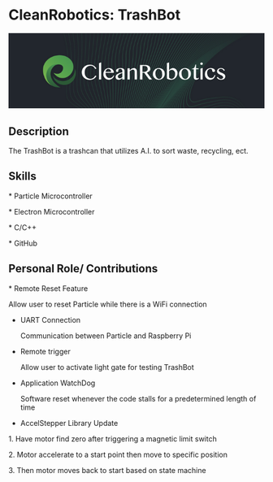 <h1>CleanRobotics: TrashBot</h1>
<p><img src="CleanRobotics Logo.PNG" alt="foo" /></p>

<h2> Description</h2>
<p> The TrashBot is a trashcan that utilizes A.I. to sort waste, recycling, ect. <p>

<h2> Skills </h2>
<p>* Particle Microcontroller</p>
<p>* Electron Microcontroller</p>
<p>* C/C++ </p>
<p>* GitHub </p>

<h2> Personal Role/ Contributions</h2>
* Remote Reset Feature </br>
  <p>Allow user to reset Particle while there is a WiFi connection<p>
  
* UART Connection
  <p>Communication between Particle and Raspberry Pi<p>

* Remote trigger
    <p> Allow user to activate light gate for testing TrashBot<p>
  
* Application WatchDog
    <p>Software reset whenever the code stalls for a predetermined length of time<p>
  
* AccelStepper Library Update
<p> 1. Have motor find zero after triggering a magnetic limit switch</p>
<p> 2. Motor accelerate to a start point then move to specific position <p>
<p> 3. Then motor moves back to start based on state machine</p>
